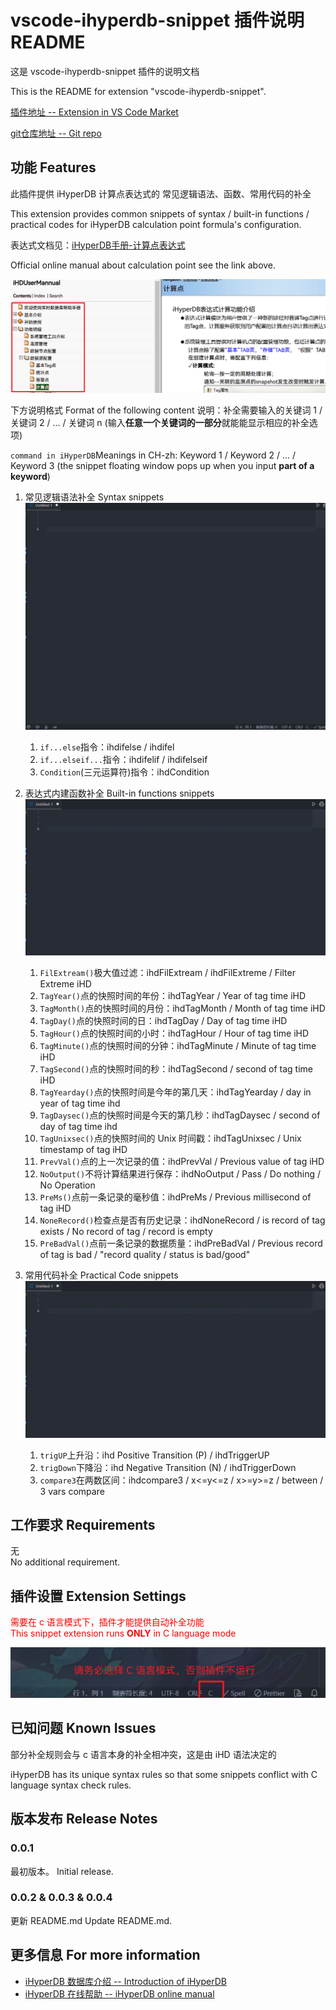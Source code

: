 
# vscode-ihyperdb-snippet 插件说明 README

这是 vscode-ihyperdb-snippet 插件的说明文档

This is the README for extension "vscode-ihyperdb-snippet".

[插件地址 -- Extension in VS Code Market](https://marketplace.visualstudio.com/items?itemName=lilixxs.vscode-ihyperdb-snippet) 

[git仓库地址 -- Git repo](https://github.com/lilixxs/vscode-ihyperdb-snippet)

## 功能 Features

此插件提供 iHyperDB 计算点表达式的 常见逻辑语法、函数、常用代码的补全

This extension provides common snippets of syntax / built-in functions / practical codes for iHyperDB calculation point formula's configuration.

表达式文档见：[iHyperDB手册-计算点表达式](https://product.baosight.com/wp-content/uploads/doc/ihdonline/index.html)

Official online manual about calculation point see the link above.

![helpPageOfficial](FILES/README.md/img-20220919225354.png)

下方说明格式 Format of the following content
说明：补全需要输入的关键词 1 / 关键词 2 / ... / 关键词 n
(输入**任意一个关键词的一部分**就能能显示相应的补全选项)

`command in iHyperDB`Meanings in CH-zh: Keyword 1 / Keyword 2 / ... / Keyword 3
(the snippet floating window pops up when you input **part of a keyword**)

1. 常见逻辑语法补全 Syntax snippets
   ![Syntax-snippet](FILES/README.md/img-20220919224226.gif)
   1. `if...else`指令：ihdifelse / ihdifel
   2. `if...elseif...`指令：ihdifelif / ihdifelseif
   3. `Condition`(三元运算符)指令：ihdCondition
2. 表达式内建函数补全 Built-in functions snippets
    ![Function-snippet](FILES/README.md/img-20220919225632.gif)

    1. `FilExtream()`极大值过滤：ihdFilExtream / ihdFilExtreme / Filter Extreme iHD
    2. `TagYear()`点的快照时间的年份：ihdTagYear / Year of tag time iHD
    3. `TagMonth()`点的快照时间的月份：ihdTagMonth / Month of tag time iHD
    4. `TagDay()`点的快照时间的日：ihdTagDay / Day of tag time iHD
    5. `TagHour()`点的快照时间的小时：ihdTagHour / Hour of tag time iHD
    6. `TagMinute()`点的快照时间的分钟：ihdTagMinute / Minute of tag time iHD
    7. `TagSecond()`点的快照时间的秒：ihdTagSecond / second of tag time iHD
    8. `TagYearday()`点的快照时间是今年的第几天：ihdTagYearday / day in year of tag time ihd
    9. `TagDaysec()`点的快照时间是今天的第几秒：ihdTagDaysec / second of day of tag time ihd
    10. `TagUnixsec()`点的快照时间的 Unix 时间戳：ihdTagUnixsec / Unix timestamp of tag iHD
    11. `PrevVal()`点的上一次记录的值：ihdPrevVal / Previous value of tag iHD
    12. `NoOutput()`不将计算结果进行保存：ihdNoOutput / Pass / Do nothing / No Operation
    13. `PreMs()`点前一条记录的毫秒值：ihdPreMs / Previous millisecond of tag iHD
    14. `NoneRecord()`检查点是否有历史记录：ihdNoneRecord / is record of tag exists / No record of tag / record is empty
    15. `PreBadVal()`点前一条记录的数据质量：ihdPreBadVal / Previous record of tag is bad / "record quality / status is bad/good"
3. 常用代码补全 Practical Code snippets
    ![Useful-Snippet](FILES/README.md/img-20220919225642.gif)
    1. `trigUP`上升沿：ihd Positive Transition (P) / ihdTriggerUP
    2. `trigDown`下降沿：ihd Negative Transition (N) / ihdTriggerDown
    3. `compare3`在两数区间：ihdcompare3 / x<=y<=z / x>=y>=z / between / 3 vars compare

## 工作要求 Requirements

无<br>No additional requirement.

## 插件设置 Extension Settings

<font color=red>需要在 c 语言模式下，插件才能提供自动补全功能<br>This snippet extension runs **<font color=red>ONLY</font>** in C language mode</font>

![Run_in_C_mode](FILES/README.md/img-20220920220957.png)


## 已知问题 Known Issues

部分补全规则会与 c 语言本身的补全相冲突，这是由 iHD 语法决定的

iHyperDB has its unique syntax rules so that some snippets conflict with C language syntax check rules.

## 版本发布 Release Notes

### 0.0.1

最初版本。
Initial release.

### 0.0.2 & 0.0.3 & 0.0.4

更新 README.md
Update README.md.


## 更多信息 For more information

* [iHyperDB 数据库介绍 -- Introduction of iHyperDB ](https://product.baosight.com/ihd/)
* [iHyperDB 在线帮助 -- iHyperDB online manual](https://product.baosight.com/wp-content/uploads/doc/ihdonline/index.html)
